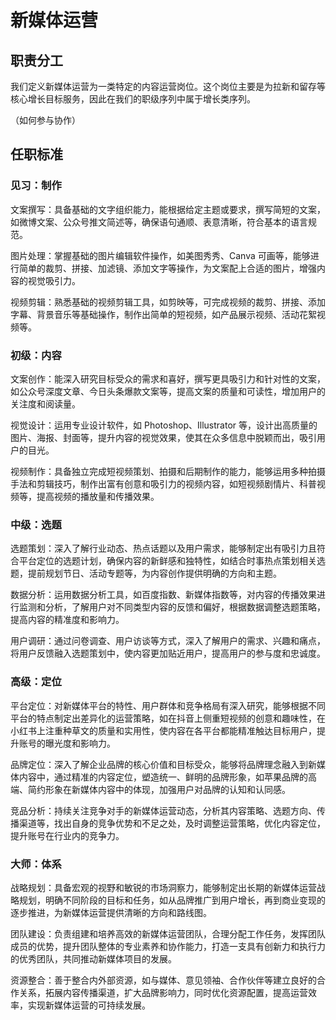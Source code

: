 # 新媒体运营

## 职责分工

我们定义新媒体运营为一类特定的内容运营岗位。这个岗位主要是为拉新和留存等核心增长目标服务，因此在我们的职级序列中属于增长类序列。

（如何参与协作）

## 任职标准

### 见习：制作

文案撰写：具备基础的文字组织能力，能根据给定主题或要求，撰写简短的文案，如微博文案、公众号推文简述等，确保语句通顺、表意清晰，符合基本的语言规范。

图片处理：掌握基础的图片编辑软件操作，如美图秀秀、Canva 可画等，能够进行简单的裁剪、拼接、加滤镜、添加文字等操作，为文案配上合适的图片，增强内容的视觉吸引力。

视频剪辑：熟悉基础的视频剪辑工具，如剪映等，可完成视频的裁剪、拼接、添加字幕、背景音乐等基础操作，制作出简单的短视频，如产品展示视频、活动花絮视频等。

### 初级：内容

文案创作：能深入研究目标受众的需求和喜好，撰写更具吸引力和针对性的文案，如公众号深度文章、今日头条爆款文案等，提高文案的质量和可读性，增加用户的关注度和阅读量。

视觉设计：运用专业设计软件，如 Photoshop、Illustrator 等，设计出高质量的图片、海报、封面等，提升内容的视觉效果，使其在众多信息中脱颖而出，吸引用户的目光。

视频制作：具备独立完成短视频策划、拍摄和后期制作的能力，能够运用多种拍摄手法和剪辑技巧，制作出富有创意和吸引力的视频内容，如短视频剧情片、科普视频等，提高视频的播放量和传播效果。

### 中级：选题

选题策划：深入了解行业动态、热点话题以及用户需求，能够制定出有吸引力且符合平台定位的选题计划，确保内容的新鲜感和独特性，如结合时事热点策划相关选题，提前规划节日、活动专题等，为内容创作提供明确的方向和主题。

数据分析：运用数据分析工具，如百度指数、新媒体指数等，对内容的传播效果进行监测和分析，了解用户对不同类型内容的反馈和偏好，根据数据调整选题策略，提高内容的精准度和影响力。

用户调研：通过问卷调查、用户访谈等方式，深入了解用户的需求、兴趣和痛点，将用户反馈融入选题策划中，使内容更加贴近用户，提高用户的参与度和忠诚度。

### 高级：定位

平台定位：对新媒体平台的特性、用户群体和竞争格局有深入研究，能够根据不同平台的特点制定出差异化的运营策略，如在抖音上侧重短视频的创意和趣味性，在小红书上注重种草文的质量和实用性，使内容在各平台都能精准触达目标用户，提升账号的曝光度和影响力。

品牌定位：深入了解企业品牌的核心价值和目标受众，能够将品牌理念融入到新媒体内容中，通过精准的内容定位，塑造统一、鲜明的品牌形象，如苹果品牌的高端、简约形象在新媒体内容中的体现，加强用户对品牌的认知和认同感。

竞品分析：持续关注竞争对手的新媒体运营动态，分析其内容策略、选题方向、传播渠道等，找出自身的竞争优势和不足之处，及时调整运营策略，优化内容定位，提升账号在行业内的竞争力。

### 大师：体系

战略规划：具备宏观的视野和敏锐的市场洞察力，能够制定出长期的新媒体运营战略规划，明确不同阶段的目标和任务，如从品牌推广到用户增长，再到商业变现的逐步推进，为新媒体运营提供清晰的方向和路线图。

团队建设：负责组建和培养高效的新媒体运营团队，合理分配工作任务，发挥团队成员的优势，提升团队整体的专业素养和协作能力，打造一支具有创新力和执行力的优秀团队，共同推动新媒体项目的发展。

资源整合：善于整合内外部资源，如与媒体、意见领袖、合作伙伴等建立良好的合作关系，拓展内容传播渠道，扩大品牌影响力，同时优化资源配置，提高运营效率，实现新媒体运营的可持续发展。

